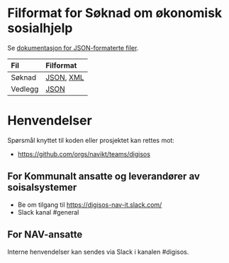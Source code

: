 Filformat for Søknad om økonomisk sosialhjelp
=============================================

Se [dokumentasjon for JSON-formaterte filer](https://navikt.github.io/soknadsosialhjelp-filformat/).

|Fil              |Filformat                                                                                                 |
|:----------------|:---------------------------------------------------------------------------------------------------------|
|Søknad           |[JSON](https://navikt.github.io/soknadsosialhjelp-filformat/#/soknad/getsoknad_json), [XML](readme-xsd.md)|
|Vedlegg          |[JSON](readme-vedlegg-json.md)    

# Henvendelser

Spørsmål knyttet til koden eller prosjektet kan rettes mot:
* https://github.com/orgs/navikt/teams/digisos

## For Kommunalt ansatte og leverandører av soisalsystemer
* Be om tilgang til https://digisos-nav-it.slack.com/
* Slack kanal #general

## For NAV-ansatte

Interne henvendelser kan sendes via Slack i kanalen #digisos.
